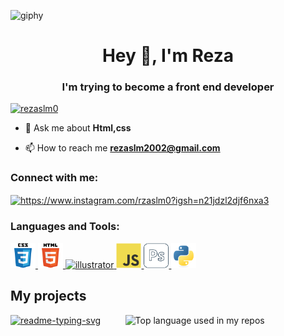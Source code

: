 ![giphy](https://github.com/user-attachments/assets/5a881322-07e4-4099-af70-52eed14acde3)
<h1 align="center">Hey 👋, I'm Reza</h1>
<h3 align="center">I'm trying to become a front end developer</h3>

<p align="left"> <a href="https://github.com/ryo-ma/github-profile-trophy"><img src="https://github-profile-trophy.vercel.app/?username=rezaslm0" alt="rezaslm0" /></a> </p>

- 💬 Ask me about **Html,css**

- 📫 How to reach me **rezaslm2002@gmail.com**

<h3 align="left">Connect with me:</h3>
<p align="left">
<a href="https://instagram.com/https://www.instagram.com/rzaslm0?igsh=n21jdzl2djf6nxa3" target="blank"><img align="center" src="https://raw.githubusercontent.com/rahuldkjain/github-profile-readme-generator/master/src/images/icons/Social/instagram.svg" alt="https://www.instagram.com/rzaslm0?igsh=n21jdzl2djf6nxa3" height="30" width="40" /></a>
</p>

<h3 align="left">Languages and Tools:</h3>
<p align="left"> <a href="https://www.w3schools.com/css/" target="_blank" rel="noreferrer"> <img src="https://raw.githubusercontent.com/devicons/devicon/master/icons/css3/css3-original-wordmark.svg" alt="css3" width="40" height="40"/> </a> <a href="https://www.w3.org/html/" target="_blank" rel="noreferrer"> <img src="https://raw.githubusercontent.com/devicons/devicon/master/icons/html5/html5-original-wordmark.svg" alt="html5" width="40" height="40"/> </a> <a href="https://www.adobe.com/in/products/illustrator.html" target="_blank" rel="noreferrer"> <img src="https://www.vectorlogo.zone/logos/adobe_illustrator/adobe_illustrator-icon.svg" alt="illustrator" width="40" height="40"/> </a> <a href="https://developer.mozilla.org/en-US/docs/Web/JavaScript" target="_blank" rel="noreferrer"> <img src="https://raw.githubusercontent.com/devicons/devicon/master/icons/javascript/javascript-original.svg" alt="javascript" width="40" height="40"/> </a> <a href="https://www.photoshop.com/en" target="_blank" rel="noreferrer"> <img src="https://raw.githubusercontent.com/devicons/devicon/master/icons/photoshop/photoshop-line.svg" alt="photoshop" width="40" height="40"/> </a> <a href="https://www.python.org" target="_blank" rel="noreferrer"> <img src="https://raw.githubusercontent.com/devicons/devicon/master/icons/python/python-original.svg" alt="python" width="40" height="40"/> </a> </p>
<h2> My projects</h2>
<a href="https://github.com/Rezaslm0/jsclass.project"><img width="300" src="https://github-readme-stats.vercel.app/api/pin/?username=Rezaslm0&repo=jsclass.project&theme=react&bg_color=1F222E&title_color=F85D7F&hide_border=true&icon_color=F8D866&show_icons=false" alt="readme-typing-svg"></a>&nbsp;&nbsp;&nbsp;&nbsp;&nbsp;&nbsp;&nbsp;&nbsp;&nbsp;&nbsp;<img width="" src="https://github-readme-stats.vercel.app/api/top-langs/rezaslm0=compact&hide_title=1&card_width=300" alt="Top language used in my repos">


